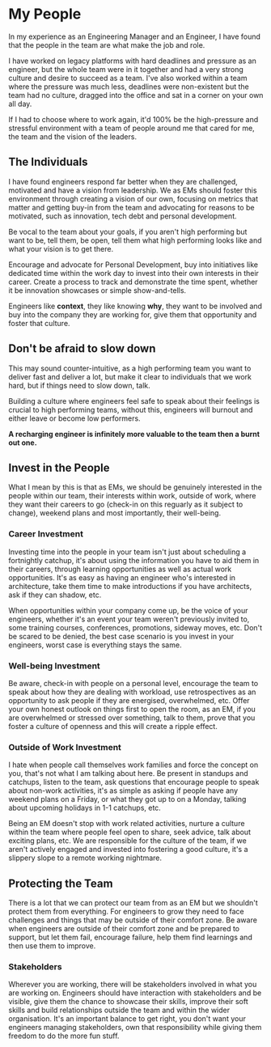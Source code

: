 # My People

In my experience as an Engineering Manager and an Engineer, I have found that the people in the team are what make the job and role.

I have worked on legacy platforms with hard deadlines and pressure as an engineer, but the whole team were in it together and had a very strong culture and desire to succeed as a team. I've also worked within a team where the pressure was much less, deadlines were non-existent but the team had no culture, dragged into the office and sat in a corner on your own all day.

If I had to choose where to work again, it'd 100% be the high-pressure and stressful environment with a team of people around me that cared for me, the team and the vision of the leaders.

## The Individuals

I have found engineers respond far better when they are challenged, motivated and have a vision from leadership. We as EMs should foster this environment through creating a vision of our own, focusing on metrics that matter and getting buy-in from the team and advocating for reasons to be motivated, such as innovation, tech debt and personal development. 

Be vocal to the team about your goals, if you aren't high performing but want to be, tell them, be open, tell them what high performing looks like and what your vision is to get there. 

Encourage and advocate for Personal Development, buy into initiatives like dedicated time within the work day to invest into their own interests in their career. Create a process to track and demonstrate the time spent, whether it be innovation showcases or simple show-and-tells.

Engineers like **context**, they like knowing **why**, they want to be involved and buy into the company they are working for, give them that opportunity and foster that culture. 

## Don't be afraid to slow down

This may sound counter-intuitive, as a high performing team you want to deliver fast and deliver a lot, but make it clear to individuals that we work hard, but if things need to slow down, talk. 

Building a culture where engineers feel safe to speak about their feelings is crucial to high performing teams, without this, engineers will burnout and either leave or become low performers.

**A recharging engineer is infinitely more valuable to the team then a burnt out one.**

## Invest in the People

What I mean by this is that as EMs, we should be genuinely interested in the people within our team, their interests within work, outside of work, where they want their careers to go (check-in on this reguarly as it subject to change), weekend plans and most importantly, their well-being. 

### Career Investment

Investing time into the people in your team isn't just about scheduling a fortnightly catchup, it's about using the information you have to aid them in their careers, through learning opportunities as well as actual work opportunities. It's as easy as having an engineer who's interested in architecture, take them time to make introductions if you have architects, ask if they can shadow, etc. 

When opportunities within your company come up, be the voice of your engineers, whether it's an event your team weren't previously invited to, some training courses, conferences, promotions, sideway moves, etc. Don't be scared to be denied, the best case scenario is you invest in your engineers, worst case is everything stays the same. 

### Well-being Investment

Be aware, check-in with people on a personal level, encourage the team to speak about how they are dealing with workload, use retrospectives as an opportunity to ask people if they are energised, overwhelmed, etc. Offer your own honest outlook on things first to open the room, as an EM, if you are overwhelmed or stressed over something, talk to them, prove that you foster a culture of openness and this will create a ripple effect.

### Outside of Work Investment

I hate when people call themselves work families and force the concept on you, that's not what I am talking about here. Be present in standups and catchups, listen to the team, ask questions that encourage people to speak about non-work activities, it's as simple as asking if people have any weekend plans on a Friday, or what they got up to on a Monday, talking about upcoming holidays in 1-1 catchups, etc. 

Being an EM doesn't stop with work related activities, nurture a culture within the team where people feel open to share, seek advice, talk about exciting plans, etc. We are responsible for the culture of the team, if we aren't actively engaged and invested into fostering a good culture, it's a slippery slope to a remote working nightmare. 

## Protecting the Team

There is a lot that we can protect our team from as an EM but we shouldn't protect them from everything. For engineers to grow they need to face challenges and things that may be outside of their comfort zone. Be aware when engineers are outside of their comfort zone and be prepared to support, but let them fail, encourage failure, help them find learnings and then use them to improve. 

### Stakeholders

Wherever you are working, there will be stakeholders involved in what you are working on. Engineers should have interaction with stakeholders and be visible, give them the chance to showcase their skills, improve their soft skills and build relationships outside the team and within the wider organisation. It's an important balance to get right, you don't want your engineers managing stakeholders, own that responsibility while giving them freedom to do the more fun stuff.